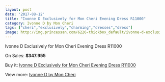 ```yaml
---
layout: post
date: '2017-08-12'
title: "Ivonne D Exclusively for Mon Cheri Evening Dress R11000"
category: Ivonne D by Mon Cheri
tags: ["cheri","exclusively","charming","dresses","dress"]
image: http://img.princessan.com/6226-thickbox_default/ivonne-d-exclusively-for-mon-cheri-evening-dress-r11000.jpg
---
```

Ivonne D Exclusively for Mon Cheri Evening Dress R11000

On Sales: **$347.955**
<a href="https://www.princessan.com/en/ivonne-d-by-mon-cheri/2863-ivonne-d-exclusively-for-mon-cheri-evening-dress-r11000.html"><amp-img layout="responsive" width="600" height="600" src="//img.princessan.com/6226-thickbox_default/ivonne-d-exclusively-for-mon-cheri-evening-dress-r11000.jpg" alt="Ivonne D Exclusively for Mon Cheri Evening Dress R11000 0" /></a>
<a href="https://www.princessan.com/en/ivonne-d-by-mon-cheri/2863-ivonne-d-exclusively-for-mon-cheri-evening-dress-r11000.html"><amp-img layout="responsive" width="600" height="600" src="//img.princessan.com/6227-thickbox_default/ivonne-d-exclusively-for-mon-cheri-evening-dress-r11000.jpg" alt="Ivonne D Exclusively for Mon Cheri Evening Dress R11000 1" /></a>

Buy it: [Ivonne D Exclusively for Mon Cheri Evening Dress R11000](https://www.princessan.com/en/ivonne-d-by-mon-cheri/2863-ivonne-d-exclusively-for-mon-cheri-evening-dress-r11000.html "Ivonne D Exclusively for Mon Cheri Evening Dress R11000")

View more: [Ivonne D by Mon Cheri](https://www.princessan.com/en/23-ivonne-d-by-mon-cheri "Ivonne D by Mon Cheri")